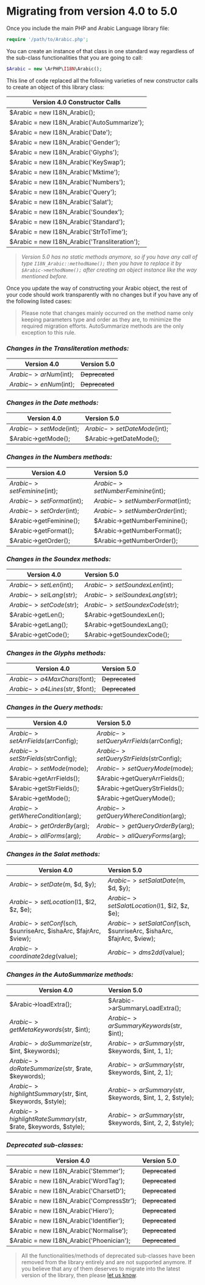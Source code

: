 # Migrating from version 4.0 to 5.0

Once you include the main PHP and Arabic Language library file:

```php
require '/path/to/Arabic.php';
```

You can create an instance of that class in one standard way regardless of the sub-class functionalities that you are going to call:

```php
$Arabic = new \ArPHP\I18N\Arabic();
```

This line of code replaced all the following varieties of new constructor calls to create an object of this library class:

|Version 4.0 Constructor Calls|
|-------------|
|$Arabic = new I18N_Arabic();|
|$Arabic = new I18N_Arabic('AutoSummarize');|
|$Arabic = new I18N_Arabic('Date');|
|$Arabic = new I18N_Arabic('Gender');|
|$Arabic = new I18N_Arabic('Glyphs');|
|$Arabic = new I18N_Arabic('KeySwap');|
|$Arabic = new I18N_Arabic('Mktime');|
|$Arabic = new I18N_Arabic('Numbers');|
|$Arabic = new I18N_Arabic('Query');|
|$Arabic = new I18N_Arabic('Salat');|
|$Arabic = new I18N_Arabic('Soundex');|
|$Arabic = new I18N_Arabic('Standard');|
|$Arabic = new I18N_Arabic('StrToTime');|
|$Arabic = new I18N_Arabic('Transliteration');|

> *Version 5.0 has no static methods anymore, so if you have any call of type `I18N_Arabic::methodName();` then you have to replace it by `$Arabic->methodName();` after creating an object instance like the way mentioned before.*

Once you update the way of constructing your Arabic object, the rest of your code should work transparently with no changes but if you have any of the following listed cases:

> Please note that changes mainly occurred on the method name only keeping parameters type and order as they are, to minimize the required migration efforts. AutoSummarize methods are the only exception to this rule.

### *Changes in the Transliteration methods:*

| Version 4.0 | Version 5.0 |
|-------------|:------------|
|$Arabic->arNum($int);|~~Deprecated~~|
|$Arabic->enNum($int);|~~Deprecated~~|

### *Changes in the Date methods:*

| Version 4.0 | Version 5.0 |
|-------------|:------------|
|$Arabic->setMode($int);|$Arabic->setDateMode($int);|
|$Arabic->getMode();|$Arabic->getDateMode();|

### *Changes in the Numbers methods:*

| Version 4.0 | Version 5.0 |
|-------------|:------------|
|$Arabic->setFeminine($int);|$Arabic->setNumberFeminine($int);|
|$Arabic->setFormat($int);|$Arabic->setNumberFormat($int);|
|$Arabic->setOrder($int);|$Arabic->setNumberOrder($int);|
|$Arabic->getFeminine();|$Arabic->getNumberFeminine();|
|$Arabic->getFormat();|$Arabic->getNumberFormat();|
|$Arabic->getOrder();|$Arabic->getNumberOrder();|

### *Changes in the Soundex methods:*

| Version 4.0 | Version 5.0 |
|-------------|:------------|
|$Arabic->setLen($int);|$Arabic->setSoundexLen($int);|
|$Arabic->selLang($str);|$Arabic->selSoundexLang($str);|
|$Arabic->setCode($str);|$Arabic->setSoundexCode($str);|
|$Arabic->getLen();|$Arabic->getSoundexLen();|
|$Arabic->getLang();|$Arabic->getSoundexLang();|
|$Arabic->getCode();|$Arabic->getSoundexCode();|

### *Changes in the Glyphs methods:*

| Version 4.0 | Version 5.0 |
|-------------|:------------|
|$Arabic->a4MaxChars($font);|~~Deprecated~~|
|$Arabic->a4Lines($str, $font);|~~Deprecated~~|

### *Changes in the Query methods:*

| Version 4.0 | Version 5.0 |
|-------------|:------------|
|$Arabic->setArrFields($arrConfig);|$Arabic->setQueryArrFields($arrConfig);|
|$Arabic->setStrFields($strConfig);|$Arabic->setQueryStrFields($strConfig);|
|$Arabic->setMode($mode);|$Arabic->setQueryMode($mode);|
|$Arabic->getArrFields();|$Arabic->getQueryArrFields();|
|$Arabic->getStrFields();|$Arabic->getQueryStrFields();|
|$Arabic->getMode();|$Arabic->getQueryMode();|
|$Arabic->getWhereCondition($arg);|$Arabic->getQueryWhereCondition($arg);|
|$Arabic->getOrderBy($arg);|$Arabic->getQueryOrderBy($arg);|
|$Arabic->allForms($arg);|$Arabic->allQueryForms($arg);|

### *Changes in the Salat methods:*

| Version 4.0 | Version 5.0 |
|-------------|:------------|
|$Arabic->setDate($m, $d, $y);|$Arabic->setSalatDate($m, $d, $y);|
|$Arabic->setLocation($l1, $l2, $z, $e);|$Arabic->setSalatLocation($l1, $l2, $z, $e);|
|$Arabic->setConf($sch, $sunriseArc, $ishaArc, $fajrArc, $view);|$Arabic->setSalatConf($sch, $sunriseArc, $ishaArc, $fajrArc, $view);|
|$Arabic->coordinate2deg($value);|$Arabic->dms2dd($value);|

### *Changes in the AutoSummarize methods:*

| Version 4.0 | Version 5.0 |
|-------------|:------------|
|$Arabic->loadExtra();|$Arabic->arSummaryLoadExtra();|
|$Arabic->getMetaKeywords($str, $int);|$Arabic->arSummaryKeywords($str, $int);|
|$Arabic->doSummarize($str, $int, $keywords);|$Arabic->arSummary($str, $keywords, $int, 1, 1);|
|$Arabic->doRateSummarize($str, $rate, $keywords);|$Arabic->arSummary($str, $keywords, $int, 2, 1);|
|$Arabic->highlightSummary($str, $int, $keywords, $style);|$Arabic->arSummary($str, $keywords, $int, 1, 2, $style);|
|$Arabic->highlightRateSummary($str, $rate, $keywords, $style);|$Arabic->arSummary($str, $keywords, $int, 2, 2, $style);|

### *Deprecated sub-classes:*

| Version 4.0 | Version 5.0 |
|-------------|:------------|
|$Arabic = new I18N_Arabic('Stemmer');|~~Deprecated~~|
|$Arabic = new I18N_Arabic('WordTag');|~~Deprecated~~|
|$Arabic = new I18N_Arabic('CharsetD');|~~Deprecated~~|
|$Arabic = new I18N_Arabic('CompressStr');|~~Deprecated~~|
|$Arabic = new I18N_Arabic('Hiero');|~~Deprecated~~|
|$Arabic = new I18N_Arabic('Identifier');|~~Deprecated~~|
|$Arabic = new I18N_Arabic('Normalise');|~~Deprecated~~|
|$Arabic = new I18N_Arabic('Phoenician');|~~Deprecated~~|

> All the functionalities/methods of deprecated sub-classes have been removed from the library entirely and are not supported anymore. If you believe that any of them deserves to migrate into the latest version of the library, then please [let us know](https://github.com/khaled-alshamaa/ar-php/issues).